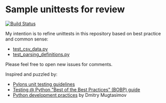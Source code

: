 # Sample unittests for review 

[![Build Status](https://travis-ci.org/epogrebnyak/question-kep-unittest.svg?branch=master)](https://travis-ci.org/epogrebnyak/question-kep-unittest)

My intention is to refine unittests in this repository based on best practice and common sense:
- [test_csv_data.py](test_csv_data.py)
- [test_parsing_definitions.py](test_csv_data.py)

Please feel free to open new issues for comments.

Inspired and puzzled by:
 - [Pylons unit testing guidelines](http://pylonsproject.org/community-unit-testing-guidelines.html)
 - [Testing @ Python "Best of the Best Practices" (BOBP) guide](https://gist.github.com/sloria/7001839#testing)
 - [Python development practices](https://dmugtasimov-tech.blogspot.ru/2016/12/my-python-software-development-practices.html) by Dmitry Mugtasimov
 
